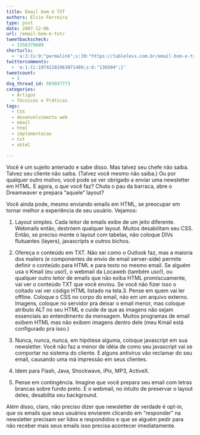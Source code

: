 ```yaml
---
title: Email bom é TXT
authors: Elcio Ferreira
type: post
date: 2007-12-06
url: /email-bom-e-txt/
tweetbackscheck:
  - 1356379689
shorturls:
  - 'a:3:{s:9:"permalink";s:39:"https://tableless.com.br/email-bom-e-txt";s:7:"tinyurl";s:26:"https://tinyurl.com/3zyvngh";s:4:"isgd";s:19:"https://is.gd/dZbrbC";}'
twittercomments:
  - 'a:1:{i:19742181963071489;s:6:"136504";}'
tweetcount:
  - 1
dsq_thread_id: 503037773
categories:
  - Artigos
  - Técnicas e Práticas
tags:
  - CSS
  - desenvolvimento web
  - email
  - html
  - implementacao
  - txt
  - xhtml

---
```

Você é um sujeito antenado e sabe disso. Mas talvez seu chefe não saiba. Talvez seu cliente não saiba. (Talvez você mesmo não saiba.) Ou por qualquer outro motivo, você pode se ver obrigado a enviar uma newsletter em HTML. E agora, o que você faz? Chuta o pau da barraca, abre o Dreamwaver e prepara &#8220;aquele&#8221; layout?

Você ainda pode, mesmo enviando emails em HTML, se preocupar em tornar melhor a experiência de seu usuário. <!--more-->Vejamos:

1. Layout simples. Cada leitor de emails exibe de um jeito diferente. Webmails então, destróem qualquer layout. Muitos desabilitam seu CSS. Então, se preciso monte o layout com tabelas, não coloque DIVs flutuantes (layers), javascripts e outros bichos.

2. Ofereça o conteúdo em TXT. Não sei como o Outlook faz, mas a maioria dos mailers (e componentes de envio de email server-side) permite definir o conteúdo para HTML e para texto no mesmo email. Se alguém usa o Kmail (eu uso!), o webmail da Locaweb (também uso!), ou qualquer outro leitor de emails que não exiba HTML promiscuamente, vai ver o conteúdo TXT que você enviou. Se você não fizer isso o coitado vai ver código HTML listado na tela.3. Pense em quem vai ler offline. Coloque o CSS no corpo do email, não em um arquivo externo. Imagens, coloque no servidor pra deixar o email menor, mas coloque atributo ALT no seu HTML e cuide de que as imagens não sejam essenciais ao entendimento da mensagem. Muitos programas de email exibem HTML mas não exibem imagens dentro dele (meu Kmail está configurado pra isso.)

4. Nunca, nunca, nunca, em hipótese alguma, coloque javascript em sua newsletter. Você não faz a menor de idéia de como seu javascript vai se comportar no sistema do cliente. E alguns antivírus vão reclamar do seu email, causando uma má impressão em seus clientes.

5. Idem para Flash, Java, Shockwave, iPix, MP3, ActiveX.

6. Pense em contingência. Imagine que você prepara seu email com letras brancas sobre fundo preto. E o webmail, no intuito de preservar o layout deles, desabilita seu background.

Além disso, claro, não preciso dizer que newsletter de verdade é opt-in, que os emails que seus usuários enviarem clicando em &#8220;responder&#8221; na newsletter precisam ser lidos e respondidos e que se alguém pedir para não receber mais seus emails isso precisa acontecer imediatamente.